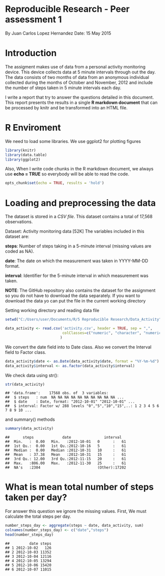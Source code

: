Reproducible Research - Peer assessment 1
========================================================

By Juan Carlos Lopez Hernandez                          Date: 15 May 2015



Introduction
============

The assigment makes use of data from a personal activity monitoring device. This device collects data at 5 minute intervals through out the day. The data consists of two months of data from an anonymous individual collected during the months of October and November, 2012 and include the number of steps taken in 5 minute intervals each day.

I write a report that try to answer the questions detailed in this document. This report presents the results in a single **R markdown document** that can be processed by knitr and be transformed into an HTML file.


R Enviroment
============

We need to load some libraries. We use ggplot2 for plotting figures


```r
library(knitr)
library(data.table)
library(ggplot2) 
```

Also, When I write code chunks in the R markdown document, we always use **echo = TRUE** so everybody will be able to read the code.


```r
opts_chunk$set(echo = TRUE, results = 'hold')
```


Loading and preprocessing the data
==================================

The dataset is stored in a *CSV file*. This dataset contains a total of 17,568 observations.

Dataset: Activity monitoring data [52K]
The variables included in this dataset are:

**steps**: Number of steps taking in a 5-minute interval (missing values are coded as NA).

**date**: The date on which the measurement was taken in YYYY-MM-DD format.

**interval**: Identifier for the 5-minute interval in which measurement was taken.

**NOTE**: The GitHub repository also contains the dataset for the assignment so you do not have to download the data separately. If you want to download the data yo can put the file in the current working directory

Setting working directory and reading data file


```r
setwd("C:/Users/user/Documents/R/5 Reproducible Research/Data_Activity")

data_activity <- read.csv('activity.csv', header = TRUE, sep = ",",
                          colClasses=c("numeric", "character", "numeric")
                         )
```

We convert the date field into to Date class. 
Also we convert the Interval field to Factor class.


```r
data_activity$date <- as.Date(data_activity$date, format = "%Y-%m-%d")
data_activity$interval <- as.factor(data_activity$interval)
```

We check data using str():


```r
str(data_activity)
```

```
## 'data.frame':	17568 obs. of  3 variables:
##  $ steps   : num  NA NA NA NA NA NA NA NA NA NA ...
##  $ date    : Date, format: "2012-10-01" "2012-10-01" ...
##  $ interval: Factor w/ 288 levels "0","5","10","15",..: 1 2 3 4 5 6 7 8 9 10 ...
```

and summary() methods


```r
summary(data_activity)
```

```
##      steps             date               interval    
##  Min.   :  0.00   Min.   :2012-10-01   0      :   61  
##  1st Qu.:  0.00   1st Qu.:2012-10-16   5      :   61  
##  Median :  0.00   Median :2012-10-31   10     :   61  
##  Mean   : 37.38   Mean   :2012-10-31   15     :   61  
##  3rd Qu.: 12.00   3rd Qu.:2012-11-15   20     :   61  
##  Max.   :806.00   Max.   :2012-11-30   25     :   61  
##  NA's   :2304                          (Other):17202
```


What is mean total number of steps taken per day?
=================================================

For answer this question we ignore the missing values.
First, We must calculate the total steps per day.


```r
number_steps_day <- aggregate(steps ~ date, data_activity, sum)
colnames(number_steps_day) <- c("date","steps")
head(number_steps_day)
```

```
##         date steps
## 1 2012-10-02   126
## 2 2012-10-03 11352
## 3 2012-10-04 12116
## 4 2012-10-05 13294
## 5 2012-10-06 15420
## 6 2012-10-07 11015
```
